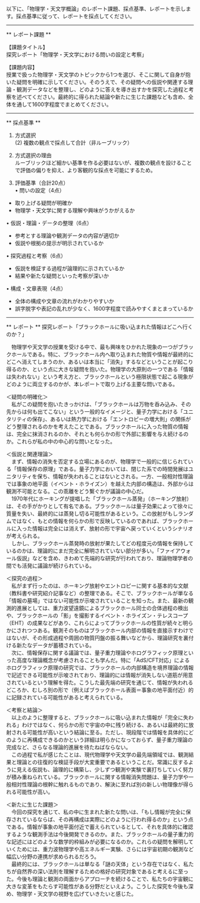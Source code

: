 以下に、「物理学・天文学概論」のレポート課題、採点基準、レポートを示します。採点基準に従って、レポートを採点してください。

---------------------------------------
** レポート課題 **

【課題タイトル】  
探究レポート「物理学・天文学における問いの設定と考察」

【課題内容】  
授業で扱った物理学・天文学のトピックから1つを選び、そこに関して自身が抱いた疑問を明確に示してください。そのうえで、その疑問への仮説や関連する理論・観測データなどを整理し、どのように答えを導き出すかを探究した過程と考察を述べてください。最終的に得られた結論や新たに生じた課題なども含め、全体を通して1600字程度でまとめてください。

---------------------------------------
** 採点基準 **

1. 方式選択  
(2) 複数の観点で採点して合計（非ルーブリック）

2. 方式選択の理由  
ルーブリックほど細かい基準を作る必要はないが、複数の観点を設けることで評価の偏りを抑え、より客観的な採点を可能にするため。

3. 評価基準（合計20点）  
• 問いの設定（4点）  
  - 取り上げる疑問が明確か  
  - 物理学・天文学に関する理解や興味がうかがえるか  

• 仮説・理論・データの整理（6点）  
  - 参考とする理論や観測データの内容が適切か  
  - 仮説や根拠の提示が明示されているか  

• 探究過程と考察（6点）  
  - 仮説を検証する過程が論理的に示されているか  
  - 結果や新たな疑問といった考察が深いか  

• 構成・文章表現（4点）  
  - 全体の構成や文章の流れがわかりやすいか  
  - 誤字脱字や表記の乱れが少なく、1600字程度で読みやすくまとまっているか  

---------------------------------------
** レポート **
探究レポート「ブラックホールに吸い込まれた情報はどこへ行くのか？」

　物理学や天文学の授業を受ける中で、最も興味をひかれた現象の一つがブラックホールである。特に、ブラックホール内へ取り込まれた物質や情報が最終的にどこへ消えてしまうのか、あるいは本当に「消失」するなどということが起こり得るのか、という点に大きな疑問を抱いた。物理学の大原則の一つである「情報は失われない」という考え方と、ブラックホールという極限状態で起こる現象がどのように両立するのかが、本レポートで取り上げる主要な問いである。

＜疑問の明確化＞  
　私がこの疑問を抱いたきっかけは、「ブラックホールは万物を呑み込み、その先からは何も出てこない」という一般的なイメージと、量子力学における「ユニタリティの保存」、あるいは熱力学における「エントロピーの増大則」の関係がどう整理されるのかを考えたことである。ブラックホールに入った物質の情報は、完全に抹消されるのか、それとも何らかの形で外部に影響を与え続けるのか。これらが私の中の中心的な問いとなった。

＜仮説と関連理論＞  
　まず、情報の消失を否定する立場にあるのが、物理学で一般的に信じられている「情報保存の原理」である。量子力学においては、閉じた系での時間発展はユニタリティを保ち、情報が失われることはないとされる。一方、一般相対性理論では事象の地平面（イベント・ホライズン）を越えた内部の構造は、外部からは観測不可能となる。この乖離をどう繋ぐかが議論の中心だ。  
　1970年代にホーキングが提唱した「ブラックホール蒸発」（ホーキング放射）は、その手がかりとして有名である。ブラックホールは量子効果によって徐々に質量を失い、最終的には蒸発し切る可能性があるという。この放射がもしランダムではなく、もとの情報を何らかの形で反映しているのであれば、ブラックホールに入った情報は完全には消えず、放射の形で宇宙へ戻っていくというシナリオが考えられる。  
　しかし、ブラックホール蒸発時の放射が果たしてどの程度元の情報を保持しているのかは、理論的にまだ完全に解明されていない部分が多い。「ファイアウォール仮説」などを含め、きわめて先端的な研究が行われており、理論物理学者の間でも活発に議論が続けられている。

＜探究の過程＞  
　私がまず行ったのは、ホーキング放射やエントロピーに関する基本的な文献（教科書や研究紹介記事など）の整理である。そこで、ブラックホールが単なる「情報の墓場」ではない可能性が示唆されていることを知った。また、最新の観測的進展としては、重力波望遠鏡によるブラックホール同士の合体過程の検出や、ブラックホールの「影」を撮影するイベント・ホライズン・テレスコープ（EHT）の成果などがあり、これらによってブラックホールの性質が続々と明らかにされつつある。観測そのものはブラックホール内部の情報を直接示すわけではないが、その形成過程や周囲の物質円盤の振る舞いなどから、理論研究を裏付ける新たなデータが蓄積されている。  
　次に、情報保存に関する議論では、量子重力理論やホログラフィック原理といった高度な理論概念が考慮されることも学んだ。特に「AdS/CFT対応」によるホログラフィック原理の研究では、ブラックホールの内部構造を境界理論の情報で記述できる可能性が示唆されており、理論的には情報が消失しない道筋が用意されているという理解を得た。こうした最先端の研究を通じて、情報が失われるどころか、むしろ別の形で（例えばブラックホール表面＝事象の地平面付近）的に記録されている可能性があると考えられている。

＜考察と結論＞  
　以上のように整理すると、ブラックホールに吸い込まれた情報が「完全に失われる」わけではなく、何らかの形で宇宙の中に残り続ける、あるいは最終的に放射される可能性が高いという結論に至る。ただし、現段階では情報を具体的にどのように再構成できるのかという詳細は明らかになっておらず、量子重力理論の完成など、さらなる理論的進展を待たねばならない。  
　この過程で私が感じたことは、現代物理学や天文学の最先端領域では、観測結果と理論との往復的な検証手段が大変重要であるということだ。常識に反するように見える仮説も、論理的に構築し、少しずつ観測や実験で裏打ちしていく努力が積み重ねられている。ブラックホールに関する情報消失問題は、量子力学や一般相対性理論の根幹に触れるものであり、解決に至れば別の新しい物理像が得られる可能性が高い。

＜新たに生じた課題＞  
　今回の探究を通じて、私の中に生まれた新たな問いは、「もし情報が完全に保存されているならば、その再構成は実際にどのように行われ得るのか」という点である。情報が事象の地平面付近で蓄えられているとして、それを具体的に確認するような観測手法は今後開発できるのか。また、ブラックホールの量子重力的な記述にはどのような数学的枠組みが必要になるのか。これらの疑問を解明していくためには、重力波物理学や高エネルギー実験、さらには宇宙初期の観測など幅広い分野の連携が求められるだろう。  
　最終的には、ブラックホールは単なる「謎の天体」という存在ではなく、私たちが自然界の深い法則を理解するための格好の研究対象であると考えるに至った。今後も理論と観測の両面からアプローチを続けることで、私たちの宇宙観に大きな変革をもたらす可能性がある分野だといえよう。こうした探究を今後も深め、物理学・天文学の視野を広げていきたいと感じた。

